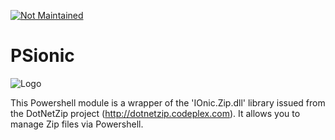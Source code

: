 [![Not Maintained](https://img.shields.io/badge/Maintenance%20Level-Abandoned-orange.svg)](https://gist.github.com/cheerfulstoic/d107229326a01ff0f333a1d3476e068d)
# PSionic

![Logo](https://github.com/LaurentDardenne/PSionic/blob/master/trunk/PsIonic.ico)

This Powershell module is a wrapper of the 'IOnic.Zip.dll' library issued from the DotNetZip project (http://dotnetzip.codeplex.com). It allows you to manage Zip files via Powershell.
